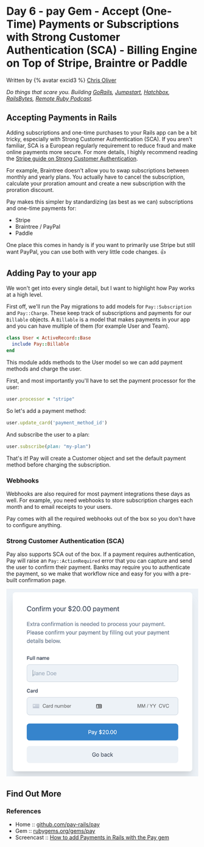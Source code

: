 # Day 6 - pay Gem - Accept (One-Time) Payments or Subscriptions with Strong Customer Authentication (SCA) - Billing Engine on Top of Stripe, Braintre or Paddle


Written by {% avatar excid3 %} [Chris Oliver](https://github.com/excid3)

_Do things that scare you. Building [GoRails](http://GoRails.com), [Jumpstart](http://JumpstartRails.com), [Hatchbox](http://Hatchbox.io), [RailsBytes](http://RailsBytes.com), [Remote Ruby Podcast](https://remoteruby.transistor.fm/)._



## Accepting Payments in Rails

Adding subscriptions and one-time purchases to your Rails app can be a bit tricky, especially with Strong Customer Authentication (SCA). If you aren't familiar, SCA is a European regularly requirement to reduce fraud and make online payments more secure. For more details, I highly recommend reading the [Stripe guide on Strong Customer Authentication](https://stripe.com/guides/strong-customer-authentication).

For example, Braintree doesn't allow you to swap subscriptions between monthly and yearly plans. You actually have to cancel the subscription, calculate your proration amount and create a new subscription with the proration discount.

Pay makes this simpler by standardizing (as best as we can) subscriptions and one-time payments for:

* Stripe
* Braintree / PayPal
* Paddle

One place this comes in handy is if you want to primarily use Stripe but still want PayPal, you can use both with very little code changes. :thumbsup:


## Adding Pay to your app

We won't get into every single detail, but I want to highlight how Pay works at a high level.

First off, we'll run the Pay migrations to add models for `Pay::Subscription` and `Pay::Charge`. These keep track of subscriptions and payments for our `Billable` objects. A `Billable` is a model that makes payments in your app and you can have multiple of them (for example User and Team).

```ruby
class User < ActiveRecord::Base
  include Pay::Billable
end
```

This module adds methods to the User model so we can add payment methods and charge the user.

First, and most importantly you'll have to set the payment processor for the user:

```ruby
user.processor = "stripe"
```

So let's add a payment method:

```ruby
user.update_card('payment_method_id')
```

And subscribe the user to a plan:

```ruby
user.subscribe(plan: "my-plan")
```

That's it! Pay will create a Customer object and set the default payment method before charging the subscription.

### Webhooks

Webhooks are also required for most payment integrations these days as well. For example, you need webhooks to store subscription charges each month and to email receipts to your users.

Pay comes with all the required webhooks out of the box so you don't have to configure anything.

### Strong Customer Authentication (SCA)

Pay also supports SCA out of the box. If a payment requires authentication, Pay will raise an `Pay::ActionRequired` error that you can capture and send the user to confirm their payment. Banks may require you to authenticate the payment, so we make that workflow nice and easy for you with a pre-built confirmation page.

![](i/pay.png)


## Find Out More

### References

- Home :: [github.com/pay-rails/pay](https://github.com/pay-rails/pay)
- Gem :: [rubygems.org/gems/pay](https://rubygems.org/gems/pay)
- Screencast :: [How to add Payments in Rails with the Pay gem](https://gorails.com/episodes/pay-gem-rails?autoplay=1)

